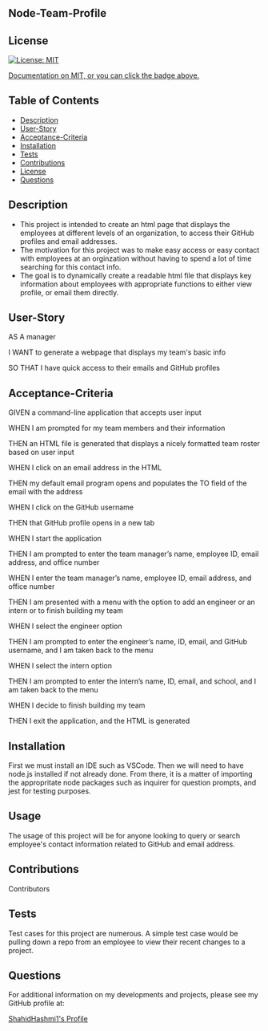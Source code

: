 # <Node-Team-Profile>

## Node-Team-Profile

## License

[![License: MIT](https://img.shields.io/badge/License-MIT-yellow.svg)](https://opensource.org/licenses/MIT)

<p><a href="https://opensource.org/licenses/MIT">Documentation on MIT, or you can click the badge above.</a><p>

  ## Table of Contents

  - [Description](#description)
  - [User-Story](User-Story)
  - [Acceptance-Criteria](#Acceptance-Criteria)
  - [Installation](#installation)
  - [Tests](#tests)
  - [Contributions](#contributions)
  - [License](#license)
  - [Questions](#questions)

  ## Description

  <ul>
  <li> This project is intended to create an html page that displays the employees at different levels of an organization, to access their GitHub profiles and email addresses. </li>
  <li> The motivation for this project was to make easy access or easy contact with employees at an orginzation without having to spend  a lot of time searching for this contact info. </li>
  <li> The goal is to dynamically create a readable html file that displays key information about employees with appropriate functions to either view profile, or email them directly. </li>
  </ul>

  ## User-Story

AS A manager
<p>I WANT to generate a webpage that displays my team's basic info</p>
<p>SO THAT I have quick access to their emails and GitHub profiles</p>

  ## Acceptance-Criteria

GIVEN a command-line application that accepts user input
<p>WHEN I am prompted for my team members and their information</p>
<p>THEN an HTML file is generated that displays a nicely formatted team roster based on user input</p>
<p>WHEN I click on an email address in the HTML</p>
<p>THEN my default email program opens and populates the TO field of the email with the address</p>
<p>WHEN I click on the GitHub username</p>
<p>THEN that GitHub profile opens in a new tab</p>
<p>WHEN I start the application</p>
<p>THEN I am prompted to enter the team manager’s name, employee ID, email address, and office number</p>
<p>WHEN I enter the team manager’s name, employee ID, email address, and office number</p>
<p>THEN I am presented with a menu with the option to add an engineer or an intern or to finish building my team</p>
<p>WHEN I select the engineer option</p>
<p>THEN I am prompted to enter the engineer’s name, ID, email, and GitHub username, and I am taken back to the menu</p>
<p>WHEN I select the intern option</p>
<p>THEN I am prompted to enter the intern’s name, ID, email, and school, and I am taken back to the menu</p>
<p>WHEN I decide to finish building my team</p>
<p>THEN I exit the application, and the HTML is generated</p>
  
  ## Installation
  First we must install an IDE such as VSCode. Then we will need to have node.js installed if not already done. From there, it is a matter of importing the appropritate node packages such as inquirer for question prompts, and jest for testing purposes. 

  ## Usage
  <p>The usage of this project will be for anyone looking to query or search employee's contact information related to GitHub and email address.</p>

  ## Contributions
  <p>Contributors</p>

  ## Tests
  <p>Test cases for this project are numerous. A simple test case would be pulling down a repo from an employee to view their recent changes to a project.</p>

  ## Questions

  For additional information on my developments and projects, please see my GitHub profile at:
  <p><a href="https://www.github.com/ShahidHashmi1">ShahidHashmi1's Profile</a></p>
  